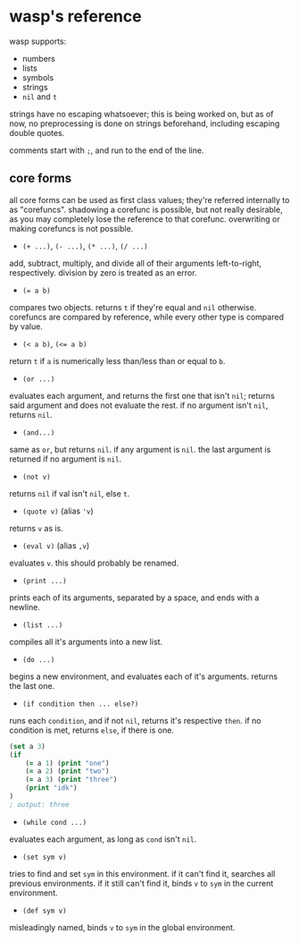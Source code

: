 # wasp's reference

wasp supports:
- numbers
- lists
- symbols
- strings
- `nil` and `t`

strings have no escaping whatsoever; this is being worked on, but as of now, no preprocessing is done on strings beforehand, including escaping double quotes.

comments start with `;`, and run to the end of the line.

## core forms

all core forms can be used as first class values; they're referred internally to as "corefuncs".
shadowing a corefunc is possible, but not really desirable, as you may completely lose the reference to that corefunc.
overwriting or making corefuncs is not possible.

- `(+ ...)`, `(- ...)`, `(* ...)`, `(/ ...)`

add, subtract, multiply, and divide all of their arguments left-to-right, respectively. division by zero is treated as an error.

- `(= a b)`

compares two objects. returns `t` if they're equal and `nil` otherwise.
corefuncs are compared by reference, while every other type is compared by value.

- `(< a b)`, `(<= a b)`

return `t` if `a` is numerically less than/less than or equal to `b`.

- `(or ...)`

evaluates each argument, and returns the first one that isn't `nil`; returns said argument and does not evaluate the rest. if no argument isn't `nil`, returns `nil`.

- `(and...)`

same as `or`, but returns `nil`. if any argument is `nil`. the last argument is returned if no argument is `nil`.

- `(not v)`

returns `nil` if val isn't `nil`, else `t`.

- `(quote v)` (alias `'v`)

returns `v` as is.

- `(eval v)` (alias `,v`)

evaluates `v`. this should probably be renamed.

- `(print ...)`

prints each of its arguments, separated by a space, and ends with a newline.

- `(list ...)`

compiles all it's arguments into a new list.

- `(do ...)`

begins a new environment, and evaluates each of it's arguments. returns the last one.

- `(if condition then ... else?)`

runs each `condition`, and if not `nil`, returns it's respective `then`. if no condition is met, returns `else`, if there is one.

```clojure
(set a 3)
(if
    (= a 1) (print "one")
    (= a 2) (print "two")
    (= a 3) (print "three")
    (print "idk")
)
; output: three
```

- `(while cond ...)`

evaluates each argument, as long as `cond` isn't `nil`.

- `(set sym v)`

tries to find and set `sym` in this environment. if it can't find it, searches all previous environments. if it still can't find it, binds `v` to `sym` in the current environment.

- `(def sym v)`

misleadingly named, binds `v` to `sym` in the global environment.
